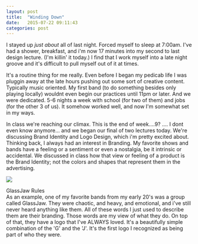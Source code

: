 ```yaml
---
layout: post
title:  "Winding Down"
date:   2015-07-22 09:11:43
categories: post
---
```

I stayed up *just about* all of last night. Forced myself to sleep at 7:00am. I've had a shower, breakfast, and i'm now 17 minutes into my second to last design lecture. (I'm killin' it today.) I find that I work myself into a late night groove and it's difficult to pull myself out of it at times. 

It's a routine thing for me really. Even before I began my pedicab life I was pluggin away at the late hours pushing out some sort of creative content. Typically music oriented. My first band (to do something besides only playing locally) wouldnt even begin our practices until 11pm or later. And we were dedicated. 5-6 nights a week with school (for two of them) and jobs (for the other 3 of us). It somehow worked well, and now I'm somewhat set in my ways.


In class we're reaching our climax. This is the end of week....9? .... I dont even know anymore... and we began our final of two lectures today. We're discussing Brand Identity and Logo Design, which i'm pretty excited about. Thinking back, I always had an interest in Branding. My favorite shows and bands have a feeling or a sentiment or even a nostalgia, be it intrinsic or accidental. We discussed in class how that view or feeling of a product is the Brand Identity; not the colors and shapes that represent them in the advertising. 

<fig class="marginnote"><img src="../img/blog/band-branding/glassjaw-logo-1.jpg"><figcaption>GlassJaw Rules</figcaption></fig>
As an example, one of my favorite bands from my early 20's was a group called GlassJaw. They were chaotic, and heavy, and emotional, and i've still never heard anything like them. All of these words I just used to describe them are their branding. Those words are my view of what they do. On top of that, they have a logo that I've ALWAYS loved. It's a beautifully simple combination of the 'G' and the 'J'. It's the first logo I recognized as being part of who they were.


